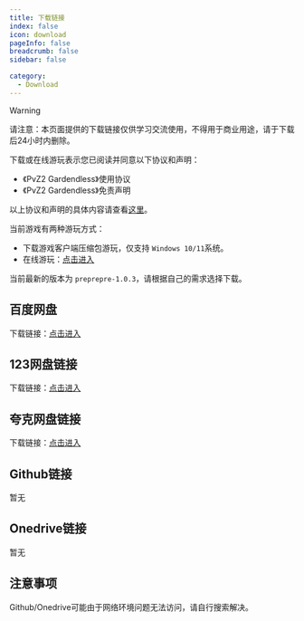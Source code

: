 ```yaml
---
title: 下载链接
index: false
icon: download
pageInfo: false
breadcrumb: false
sidebar: false

category:
  - Download
---
```

> [!warning]
> 请注意：本页面提供的下载链接仅供学习交流使用，不得用于商业用途，请于下载后24小时内删除。
>
> 下载或在线游玩表示您已阅读并同意以下协议和声明：
>
> - 《PvZ2 Gardendless》使用协议
> - 《PvZ2 Gardendless》免责声明
>
> 以上协议和声明的具体内容请查看[这里](../instructions/)。

当前游戏有两种游玩方式：

- 下载游戏客户端压缩包游玩，仅支持 `Windows 10/11`系统。
- 在线游玩：[点击进入](https://pvz2-test.gaozih.com)

当前最新的版本为 `preprepre-1.0.3`，请根据自己的需求选择下载。

## 百度网盘

下载链接：[点击进入](https://pan.baidu.com/s/1eIFm5loVnLqOd69sghAjHg?pwd=pvz2)

## 123网盘链接

下载链接：[点击进入](https://www.123pan.com/s/xUemTd-zmZCh.html)

## 夸克网盘链接

下载链接：[点击进入](https://pan.quark.cn/s/573e27228a45)

## Github链接

暂无

## Onedrive链接

暂无

## 注意事项

Github/Onedrive可能由于网络环境问题无法访问，请自行搜索解决。
